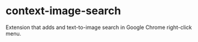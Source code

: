 # context-image-search
Extension that adds and text-to-image search in Google Chrome right-click menu.
